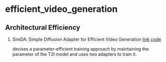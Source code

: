 # efficient_video_generation

## Architectural Efficiency

1. SimDA: Simple Diffusion Adapter for Efficient Video Generation
[link](https://openaccess.thecvf.com/content/CVPR2024/papers/Xing_SimDA_Simple_Diffusion_Adapter_for_Efficient_Video_Generation_CVPR_2024_paper.pdf)
[code](https://github.com/ChenHsing/SimDA)

    devises a parameter-efficient training approach by maintaining the parameter of the T2I model and uses two adapters to train it.
